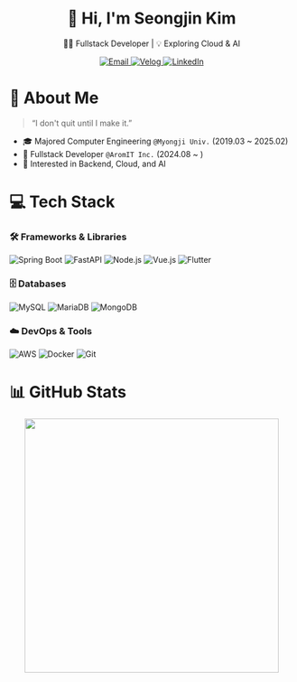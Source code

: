 <h1 align="center">👋 Hi, I'm Seongjin Kim</h1>
<p align="center">🧑‍💻 Fullstack Developer | 💡 Exploring Cloud & AI</p>
<p align="center">
  <a href="mailto:sjinkim000625@gmail.com">
    <img src="https://img.shields.io/badge/Email-D14836?style=flat-square&logo=gmail&logoColor=white" alt="Email" />
  </a>
  <a href="https://velog.io/@playername_ltt">
    <img src="https://img.shields.io/badge/Velog-20C997?style=flat-square&logo=velog&logoColor=white" alt="Velog" />
  </a>
  <a href="https://www.linkedin.com/in/seongjin-kim-92743b333">
    <img src="https://img.shields.io/badge/LinkedIn-0A66C2?style=flat-square&logo=linkedin&logoColor=white" alt="LinkedIn" />
  </a>
</p>

# 🚀 About Me
> “I don't quit until I make it.”

- 🎓 Majored Computer Engineering `@Myongji Univ.` (2019.03 ~ 2025.02)
- 💼 Fullstack Developer `@AromIT Inc.` (2024.08 ~ )
- 🌱 Interested in Backend, Cloud, and AI

# 💻 Tech Stack

### 🛠️ Frameworks & Libraries
![Spring Boot](https://img.shields.io/badge/SpringBoot-6DB33F?style=flat-square&logo=spring&logoColor=white)
![FastAPI](https://img.shields.io/badge/FastAPI-005571?style=flat-square&logo=fastapi)
![Node.js](https://img.shields.io/badge/Node.js-339933?style=flat-square&logo=node.js&logoColor=white)
![Vue.js](https://img.shields.io/badge/Vue.js-35495E?style=flat-square&logo=vue.js&logoColor=4FC08D)
![Flutter](https://img.shields.io/badge/Flutter-02569B?style=flat-square&logo=flutter&logoColor=white)

### 🗄️ Databases
![MySQL](https://img.shields.io/badge/MySQL-00000F?style=flat-square&logo=mysql&logoColor=white)
![MariaDB](https://img.shields.io/badge/MariaDB-003545?style=flat-square&logo=mariadb&logoColor=white)
![MongoDB](https://img.shields.io/badge/MongoDB-47A248?style=flat-square&logo=mongodb&logoColor=white)

### ☁️ DevOps & Tools
![AWS](https://img.shields.io/badge/AWS-FF9900?style=flat-square&logo=amazonaws&logoColor=white)
![Docker](https://img.shields.io/badge/Docker-0db7ed?style=flat-square&logo=docker&logoColor=white)
![Git](https://img.shields.io/badge/Git-F05032?style=flat-square&logo=git&logoColor=white)

# 📊 GitHub Stats

<p align="center">
  <img src="https://github-readme-stats.vercel.app/api?username=ksj000625&show_icons=true&theme=dracula" width="450" />
<!--   <img src="https://github-readme-stats.vercel.app/api/top-langs/?username=ksj000625&layout=compact&theme=dracula" width="350" /> -->
</p>
